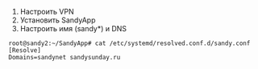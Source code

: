 1. Настроить VPN
2. Установить SandyApp
3. Настроить имя (sandy*) и DNS


```
root@sandy2:~/SandyApp# cat /etc/systemd/resolved.conf.d/sandy.conf
[Resolve]
Domains=sandynet sandysunday.ru
```
